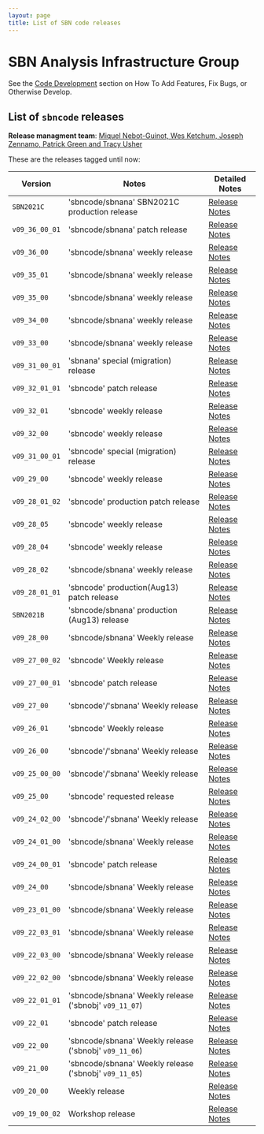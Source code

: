 ```yaml
---
layout: page
title: List of SBN code releases
---
```




SBN Analysis Infrastructure Group
================================================================

See the [Code Development](https://sbnsoftware.github.io/AnalysisInfrastructure/how-to-develop) section on How To Add Features, Fix Bugs, or Otherwise Develop.

List of `sbncode` releases
------------------------------------------------------------------------

**Release managment team**: [Miquel Nebot-Guinot, Wes Ketchum, Joseph Zennamo, Patrick Green and Tracy Usher](mailto:miquel.nebot@ed.ac.uk,wketchum@fnal.gov,jaz8600@fnal.gov)

These are the releases tagged until now:
  
| Version        |      Notes                       |      Detailed Notes                          
|----------------|----------------------------------|--------------------------------------------
| `SBN2021C `    | 'sbncode/sbnana' SBN2021C production release |[Release Notes](https://github.com/SBNSoftware/SBNSoftware.github.io/blob/master/AnalysisInfrastructure/Releases/sbncode_sbnana_SBN2021C.md)
|`v09_36_00_01`  | 'sbncode/sbnana' patch release |[Release Notes](https://github.com/SBNSoftware/SBNSoftware.github.io/blob/master/AnalysisInfrastructure/Releases/sbncode_sbnana_v09_36_00_01.md)
|`v09_36_00`     | 'sbncode/sbnana' weekly release |[Release Notes](https://github.com/SBNSoftware/SBNSoftware.github.io/blob/master/AnalysisInfrastructure/Releases/sbncode_sbnana_v09_36_00.md)
|`v09_35_01`     | 'sbncode/sbnana' weekly release |[Release Notes](https://github.com/SBNSoftware/SBNSoftware.github.io/blob/master/AnalysisInfrastructure/Releases/sbncode_sbnana_v09_35_01.md)
|`v09_35_00`     | 'sbncode/sbnana' weekly release |[Release Notes](https://github.com/SBNSoftware/SBNSoftware.github.io/blob/master/AnalysisInfrastructure/Releases/sbncode_sbnana_v09_35_00.md)
|`v09_34_00`     | 'sbncode/sbnana' weekly release |[Release Notes](https://github.com/SBNSoftware/SBNSoftware.github.io/blob/master/AnalysisInfrastructure/Releases/sbncode_sbnana_v09_34_00.md)
|`v09_33_00`     | 'sbncode/sbnana' weekly release |[Release Notes](https://github.com/SBNSoftware/SBNSoftware.github.io/blob/master/AnalysisInfrastructure/Releases/sbncode_sbnana_v09_33_00.md)
|`v09_31_00_01`  | 'sbnana' special (migration) release |[Release Notes](https://github.com/SBNSoftware/SBNSoftware.github.io/blob/master/AnalysisInfrastructure/Releases/sbnana_v09_31_00_01.md)
|`v09_32_01_01`  | 'sbncode' patch release |[Release Notes](https://github.com/SBNSoftware/SBNSoftware.github.io/blob/master/AnalysisInfrastructure/Releases/sbncode_v09_32_01_01.md)
|`v09_32_01`     | 'sbncode' weekly release |[Release Notes](https://github.com/SBNSoftware/SBNSoftware.github.io/blob/master/AnalysisInfrastructure/Releases/sbncode_v09_32_01.md)
|`v09_32_00`     | 'sbncode' weekly release |[Release Notes](https://github.com/SBNSoftware/SBNSoftware.github.io/blob/master/AnalysisInfrastructure/Releases/sbncode_v09_32_00.md)
|`v09_31_00_01`  | 'sbncode' special (migration) release |[Release Notes](https://github.com/SBNSoftware/SBNSoftware.github.io/blob/master/AnalysisInfrastructure/Releases/sbncode_v09_31_00_01.md)
|`v09_29_00`     | 'sbncode' weekly release |[Release Notes](https://github.com/SBNSoftware/SBNSoftware.github.io/blob/master/AnalysisInfrastructure/Releases/sbncode_v09_29_00.md)
|`v09_28_01_02`  | 'sbncode' production patch release |[Release Notes](https://github.com/SBNSoftware/SBNSoftware.github.io/blob/master/AnalysisInfrastructure/Releases/sbncode_v09_28_01_02.md)
|`v09_28_05`     | 'sbncode' weekly release |[Release Notes](https://github.com/SBNSoftware/SBNSoftware.github.io/blob/master/AnalysisInfrastructure/Releases/sbncode_v09_28_05.md)
|`v09_28_04`     | 'sbncode' weekly release |[Release Notes](https://github.com/SBNSoftware/SBNSoftware.github.io/blob/master/AnalysisInfrastructure/Releases/sbncode_v09_28_04.md)
|`v09_28_02`     | 'sbncode/sbnana' weekly release |[Release Notes](https://github.com/SBNSoftware/SBNSoftware.github.io/blob/master/AnalysisInfrastructure/Releases/sbncode_sbnana_v09_28_02.md)
|`v09_28_01_01`  | 'sbncode' production(Aug13) patch release |[Release Notes](https://github.com/SBNSoftware/SBNSoftware.github.io/blob/master/AnalysisInfrastructure/Releases/sbncode_v09_28_01_01.md)
|`SBN2021B`     | 'sbncode/sbnana' production (Aug13) release |[Release Notes](https://github.com/SBNSoftware/SBNSoftware.github.io/blob/master/AnalysisInfrastructure/Releases/sbncode_sbnana_SBN2021B.md)
|`v09_28_00`     | 'sbncode/sbnana' Weekly release |[Release Notes](https://github.com/SBNSoftware/SBNSoftware.github.io/blob/master/AnalysisInfrastructure/Releases/sbncode_v09_28_00.md)
|`v09_27_00_02`  |    'sbncode' Weekly release                 |    [Release Notes](https://github.com/SBNSoftware/SBNSoftware.github.io/blob/master/AnalysisInfrastructure/Releases/sbncode_v09_27_00_02.md) 
|`v09_27_00_01` |    'sbncode' patch release                  |    [Release Notes](https://github.com/SBNSoftware/SBNSoftware.github.io/blob/master/AnalysisInfrastructure/Releases/sbncode_v09_27_00_01.md)
|`v09_27_00`   |    'sbncode'/'sbnana' Weekly release        |    [Release Notes](https://github.com/SBNSoftware/SBNSoftware.github.io/blob/master/AnalysisInfrastructure/Releases/sbncode_sbnana_v09_27_00.md)
|`v09_26_01`   |    'sbncode' Weekly release                 |    [Release Notes](https://github.com/SBNSoftware/SBNSoftware.github.io/blob/master/AnalysisInfrastructure/Releases/sbncode_v09_26_01.md)
|`v09_26_00`   |    'sbncode'/'sbnana' Weekly release        |    [Release Notes](https://github.com/SBNSoftware/SBNSoftware.github.io/blob/master/AnalysisInfrastructure/Releases/sbncode_sbnana_v09_26_00.md)
|`v09_25_00_00`|    'sbncode'/'sbnana' Weekly release        |    [Release Notes](https://github.com/SBNSoftware/SBNSoftware.github.io/blob/master/AnalysisInfrastructure/Releases/sbncode_sbnana_v09_25_00_00.md)
|`v09_25_00`   |    'sbncode' requested release              |    [Release Notes](https://github.com/SBNSoftware/SBNSoftware.github.io/blob/master/AnalysisInfrastructure/Releases/sbncode_v09_25_00.md) 
|`v09_24_02_00`|    'sbncode'/'sbnana' Weekly release        |    [Release Notes](https://github.com/SBNSoftware/SBNSoftware.github.io/blob/master/AnalysisInfrastructure/Releases/sbncode_sbnana_v09_24_02_00.md)
|`v09_24_01_00`|    'sbncode/sbnana' Weekly release                 |    [Release Notes](https://github.com/SBNSoftware/SBNSoftware.github.io/blob/master/AnalysisInfrastructure/Releases/sbncode_sbnana_v09_24_01_00.md) 
|`v09_24_00_01`|    'sbncode' patch release                  |    [Release Notes](https://github.com/SBNSoftware/SBNSoftware.github.io/blob/master/AnalysisInfrastructure/Releases/sbncode_v09_24_00_01.md) 
|`v09_24_00`   |    'sbncode/sbnana' Weekly release                 |    [Release Notes](https://github.com/SBNSoftware/SBNSoftware.github.io/blob/master/AnalysisInfrastructure/Releases/sbncode_sbnana_v09_24_00.md) 
|`v09_23_01_00`|    'sbncode/sbnana' Weekly release                 |    [Release Notes](https://github.com/SBNSoftware/SBNSoftware.github.io/blob/master/AnalysisInfrastructure/Releases/sbncode_sbnana_v09_23_01_00.md) 
|`v09_22_03_01`|    'sbncode/sbnana' Weekly release                 |    [Release Notes](https://github.com/SBNSoftware/SBNSoftware.github.io/blob/master/AnalysisInfrastructure/Releases/sbncode_sbnana_v09_22_03_01.md)  
|`v09_22_03_00`|    'sbncode/sbnana' Weekly release                 |    [Release Notes](https://github.com/SBNSoftware/SBNSoftware.github.io/blob/master/AnalysisInfrastructure/Releases/sbncode_sbnana_v09_22_03_00.md) 
|`v09_22_02_00`|    'sbncode/sbnana' Weekly release                 |    [Release Notes](https://github.com/SBNSoftware/SBNSoftware.github.io/blob/master/AnalysisInfrastructure/Releases/sbncode_sbnana_v09_22_02_00.md) 
|`v09_22_01_01`|    'sbncode/sbnana' Weekly release ('sbnobj' `v09_11_07`)   |    [Release Notes](https://github.com/SBNSoftware/SBNSoftware.github.io/blob/master/AnalysisInfrastructure/Releases/sbncode_sbnana_v09_22_01_01.md) 
|`v09_22_01`   |    'sbncode' patch release                  |    [Release Notes](https://github.com/SBNSoftware/SBNSoftware.github.io/blob/master/AnalysisInfrastructure/Releases/sbncode_v09_22_01.md) 
|`v09_22_00`   |    'sbncode/sbnana' Weekly release ('sbnobj' `v09_11_06`)   |    [Release Notes](https://github.com/SBNSoftware/SBNSoftware.github.io/blob/master/AnalysisInfrastructure/Releases/sbncode_sbnana_v09_22_00.md)
|`v09_21_00`   |    'sbncode/sbnana' Weekly release ('sbnobj' `v09_11_05`)   |    [Release Notes](https://github.com/SBNSoftware/SBNSoftware.github.io/blob/master/AnalysisInfrastructure/Releases/sbncode%20sbnana%20Releases%20v09_21_00.md)
|`v09_20_00`   |    Weekly release                                    |    [Release Notes]()
|`v09_19_00_02`|    Workshop release                                  |    [Release Notes](https://github.com/SBNSoftware/SBNSoftware.github.io/blob/master/AnalysisInfrastructure/Releases/sbncode%20Releases%20v09_19_00_02%2C%20and%20v09_20_00.md)
  
